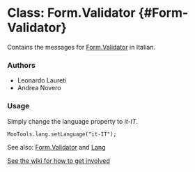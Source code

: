 Class: Form.Validator {#Form-Validator}
=====================================

Contains the messages for [Form.Validator][] in Italian.

### Authors

* Leonardo Laureti
* Andrea Novero

### Usage

Simply change the language property to *it-IT*.

	MooTools.lang.setLanguage("it-IT");

See also: [Form.Validator][] and [Lang][]

[See the wiki for how to get involved](http://wiki.github.com/mootools/mootools-more)

[Form.Validator]: http://www.mootools.net/docs/more/Forms/Form.Validator#Form-Validator
[Lang]: http://www.mootools.net/docs/more/Core/Lang